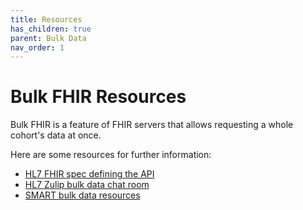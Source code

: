 ```yaml
---
title: Resources
has_children: true
parent: Bulk Data
nav_order: 1
---
```

# Bulk FHIR Resources
Bulk FHIR is a feature of FHIR servers that allows requesting a whole cohort's data at once.

Here are some resources for further information:

- [HL7 FHIR spec defining the API](https://hl7.org/fhir/uv/bulkdata/index.html)
- [HL7 Zulip bulk data chat room](https://chat.fhir.org/#narrow/channel/179250-bulk-data)
- [SMART bulk data resources](https://smarthealthit.org/smart-hl7-bulk-data-access-flat-fhir/)
